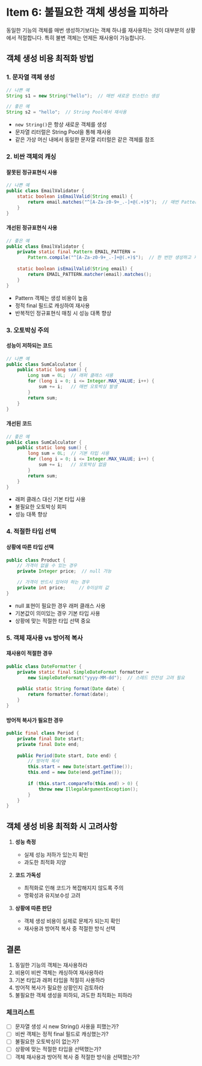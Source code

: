 # Item 6: 불필요한 객체 생성을 피하라

동일한 기능의 객체를 매번 생성하기보다는 객체 하나를 재사용하는 것이 대부분의 상황에서 적절합니다. 특히 불변 객체는 언제든 재사용이 가능합니다.

## 객체 생성 비용 최적화 방법

### 1. 문자열 객체 생성
```java
// 나쁜 예
String s1 = new String("hello");  // 매번 새로운 인스턴스 생성

// 좋은 예
String s2 = "hello";  // String Pool에서 재사용
```

- `new String()`은 항상 새로운 객체를 생성
- 문자열 리터럴은 String Pool을 통해 재사용
- 같은 가상 머신 내에서 동일한 문자열 리터럴은 같은 객체를 참조

### 2. 비싼 객체의 캐싱

#### 잘못된 정규표현식 사용
```java
// 나쁜 예
public class EmailValidator {
    static boolean isEmailValid(String email) {
        return email.matches("^[A-Za-z0-9+_.-]+@(.+)$");  // 매번 Pattern 객체 생성
    }
}
```

#### 개선된 정규표현식 사용
```java
// 좋은 예
public class EmailValidator {
    private static final Pattern EMAIL_PATTERN = 
        Pattern.compile("^[A-Za-z0-9+_.-]+@(.+)$");  // 한 번만 생성하고 재사용
    
    static boolean isEmailValid(String email) {
        return EMAIL_PATTERN.matcher(email).matches();
    }
}
```

- Pattern 객체는 생성 비용이 높음
- 정적 final 필드로 캐싱하여 재사용
- 반복적인 정규표현식 매칭 시 성능 대폭 향상

### 3. 오토박싱 주의

#### 성능이 저하되는 코드
```java
// 나쁜 예
public class SumCalculator {
    public static long sum() {
        Long sum = 0L;  // 래퍼 클래스 사용
        for (long i = 0; i <= Integer.MAX_VALUE; i++) {
            sum += i;   // 매번 오토박싱 발생
        }
        return sum;
    }
}
```

#### 개선된 코드
```java
// 좋은 예
public class SumCalculator {
    public static long sum() {
        long sum = 0L;  // 기본 타입 사용
        for (long i = 0; i <= Integer.MAX_VALUE; i++) {
            sum += i;   // 오토박싱 없음
        }
        return sum;
    }
}
```

- 래퍼 클래스 대신 기본 타입 사용
- 불필요한 오토박싱 회피
- 성능 대폭 향상

### 4. 적절한 타입 선택

#### 상황에 따른 타입 선택
```java
public class Product {
    // 가격이 없을 수 있는 경우
    private Integer price;  // null 가능

    // 가격이 반드시 있어야 하는 경우
    private int price;     // 0이상의 값
}
```

- null 표현이 필요한 경우 래퍼 클래스 사용
- 기본값이 의미있는 경우 기본 타입 사용
- 상황에 맞는 적절한 타입 선택 중요

### 5. 객체 재사용 vs 방어적 복사

#### 재사용이 적절한 경우
```java
public class DateFormatter {
    private static final SimpleDateFormat formatter = 
        new SimpleDateFormat("yyyy-MM-dd");  // 스레드 안전성 고려 필요
    
    public static String format(Date date) {
        return formatter.format(date);
    }
}
```

#### 방어적 복사가 필요한 경우
```java
public final class Period {
    private final Date start;
    private final Date end;
    
    public Period(Date start, Date end) {
        // 방어적 복사
        this.start = new Date(start.getTime());
        this.end = new Date(end.getTime());
        
        if (this.start.compareTo(this.end) > 0) {
            throw new IllegalArgumentException();
        }
    }
}
```

## 객체 생성 비용 최적화 시 고려사항

1. **성능 측정**
    - 실제 성능 저하가 있는지 확인
    - 과도한 최적화 지양

2. **코드 가독성**
    - 최적화로 인해 코드가 복잡해지지 않도록 주의
    - 명확성과 유지보수성 고려

3. **상황에 따른 판단**
    - 객체 생성 비용이 실제로 문제가 되는지 확인
    - 재사용과 방어적 복사 중 적절한 방식 선택

## 결론

1. 동일한 기능의 객체는 재사용하라
2. 비용이 비싼 객체는 캐싱하여 재사용하라
3. 기본 타입과 래퍼 타입을 적절히 사용하라
4. 방어적 복사가 필요한 상황인지 검토하라
5. 불필요한 객체 생성을 피하되, 과도한 최적화는 피하라

### 체크리스트
- [ ] 문자열 생성 시 new String() 사용을 피했는가?
- [ ] 비싼 객체는 정적 final 필드로 캐싱했는가?
- [ ] 불필요한 오토박싱이 없는가?
- [ ] 상황에 맞는 적절한 타입을 선택했는가?
- [ ] 객체 재사용과 방어적 복사 중 적절한 방식을 선택했는가?